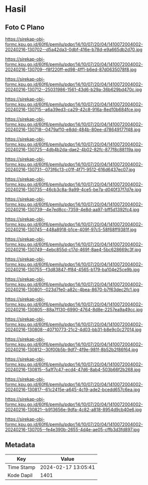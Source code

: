 # Hasil

## Foto C Plano

https://sirekap-obj-formc.kpu.go.id/60f6/pemilu/pdpr/14/10/07/20/04/1410072004002-20240216-130702--d5a42da3-0dbf-416e-b78d-e9a665db2d70.jpg

https://sirekap-obj-formc.kpu.go.id/60f6/pemilu/pdpr/14/10/07/20/04/1410072004002-20240216-130709--f8f220ff-ed98-4ff1-b6ed-87d0635078f8.jpg

https://sirekap-obj-formc.kpu.go.id/60f6/pemilu/pdpr/14/10/07/20/04/1410072004002-20240216-130712--25031986-1561-43d6-b29a-36b629bd470c.jpg

https://sirekap-obj-formc.kpu.go.id/60f6/pemilu/pdpr/14/10/07/20/04/1410072004002-20240216-130715--a6a39ed3-ca29-42c8-916a-8ed10b684fce.jpg

https://sirekap-obj-formc.kpu.go.id/60f6/pemilu/pdpr/14/10/07/20/04/1410072004002-20240216-130718--0479af10-e8dd-484b-80ee-d78649177f48.jpg

https://sirekap-obj-formc.kpu.go.id/60f6/pemilu/pdpr/14/10/07/20/04/1410072004002-20240216-130725--4db4b2da-dae2-4b02-82fc-877f8c88119a.jpg

https://sirekap-obj-formc.kpu.go.id/60f6/pemilu/pdpr/14/10/07/20/04/1410072004002-20240216-130731--073f6c13-c01f-4f71-9512-616d6437ec07.jpg

https://sirekap-obj-formc.kpu.go.id/60f6/pemilu/pdpr/14/10/07/20/04/1410072004002-20240216-130735--46cb3c8a-9a99-4ce5-be7a-d040f37f7d7e.jpg

https://sirekap-obj-formc.kpu.go.id/60f6/pemilu/pdpr/14/10/07/20/04/1410072004002-20240216-130739--4e7ed8cc-7359-4e8d-aa97-bff5d1392fc4.jpg

https://sirekap-obj-formc.kpu.go.id/60f6/pemilu/pdpr/14/10/07/20/04/1410072004002-20240216-130745--448a8918-b1ce-409f-97c5-58f68ff9381f.jpg

https://sirekap-obj-formc.kpu.go.id/60f6/pemilu/pdpr/14/10/07/20/04/1410072004002-20240216-130749--4ebc855d-c17d-469f-8ae4-5bc628669c3f.jpg

https://sirekap-obj-formc.kpu.go.id/60f6/pemilu/pdpr/14/10/07/20/04/1410072004002-20240216-130755--f3d83847-ff84-4565-b179-ba104e25ce9b.jpg

https://sirekap-obj-formc.kpu.go.id/60f6/pemilu/pdpr/14/10/07/20/04/1410072004002-20240216-130801--023d7fe0-a82c-4bea-8670-b7f63dec2fc1.jpg

https://sirekap-obj-formc.kpu.go.id/60f6/pemilu/pdpr/14/10/07/20/04/1410072004002-20240216-130805--88a7f130-6990-4764-8d8e-2257ea9a49cc.jpg

https://sirekap-obj-formc.kpu.go.id/60f6/pemilu/pdpr/14/10/07/20/04/1410072004002-20240216-130808--40710773-21c2-4d03-bb31-b8e9c0c27014.jpg

https://sirekap-obj-formc.kpu.go.id/60f6/pemilu/pdpr/14/10/07/20/04/1410072004002-20240216-130812--30f00b5b-9df7-4f9e-981f-8b52b2f86f64.jpg

https://sirekap-obj-formc.kpu.go.id/60f6/pemilu/pdpr/14/10/07/20/04/1410072004002-20240216-130815--5a1f7c47-ecd4-47d6-8ab4-503b66f2b268.jpg

https://sirekap-obj-formc.kpu.go.id/60f6/pemilu/pdpr/14/10/07/20/04/1410072004002-20240216-130817--61c2415e-a645-4c19-ade2-bcedd657c6ea.jpg

https://sirekap-obj-formc.kpu.go.id/60f6/pemilu/pdpr/14/10/07/20/04/1410072004002-20240216-130821--b913656e-9dfa-4c82-a818-8954d9cb40e6.jpg

https://sirekap-obj-formc.kpu.go.id/60f6/pemilu/pdpr/14/10/07/20/04/1410072004002-20240216-130705--fe4e390b-2655-4d4e-ae05-cffb3d3fd897.jpg


## Metadata

| Key        | Value               |
| ---------- | ------------------- |
| Time Stamp | 2024-02-17 13:05:41 |
| Kode Dapil | 1401                |



